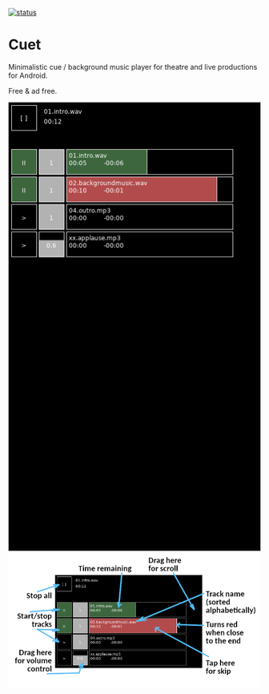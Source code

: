 [![status](https://travis-ci.org/premek/cuet.svg)](https://travis-ci.org/premek/cuet)


# Cuet
Minimalistic cue / background music player for theatre and live productions for Android.

Free & ad free.

![](media/screenshot.png)
![](media/guide.png)


